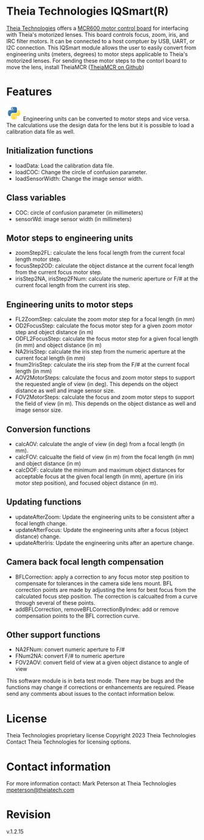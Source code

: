 # Theia Technologies IQSmart(R)
[Theia Technologies](https://www.theiatech.com) offers a [MCR600 motor control board](https://www.theiatech.com/lenses/accessories/mcr/) for interfacing with Theia's motorized lenses.  This board controls focus, zoom, iris, and IRC filter motors.  It can be connected to a host comptuer by USB, UART, or I2C connection.  This IQSmart module allows the user to easily convert from engineering units (meters, degrees) to motor steps applicable to Theia's motorized lenses.  For sending these motor steps to the contorl board to move the lens, install TheiaMCR ([TheiaMCR on Github](https://github.com/cliquot22/TheiaMCR))

# Features
<img src="https://raw.githubusercontent.com/devicons/devicon/master/icons/python/python-original.svg" alt="python" width="40" height="40"/> Engineering units can be converted to motor steps and vice versa.  The calculations use the design data for the lens but it is possible to load a calibration data file as well.  

## Initialization functions
- loadData: Load the calibration data file. 
- loadCOC: Change the circle of confusion parameter. 
- loadSensorWidth: Change the image sensor width. 
## Class variables
- COC: circle of confusion parameter (in millimeters)
- sensorWd: image sensor width (in millimeters) 
## Motor steps to engineering units
- zoomStep2FL: calculate the lens focal length from the current focal length motor step.  
- focusStep2OD: calculate the object distance at the current focal length from the current focus motor step. 
- irisStep2NA, irisStep2FNum: calculate the numeric aperture or F/# at the current focal length from the current iris step.  
## Engineering units to motor steps
- FL2ZoomStep: calculate the zoom motor step for a focal length (in mm)
- OD2FocusStep: calculate the focus motor step for a given zoom motor step and object distance (in m)
- ODFL2FocusStep: calculate the focus motor step for a given focal length (in mm) and object distance (in m)
- NA2IrisStep: calculate the iris step from the numeric aperture at the current focal length (in mm)
- fnum2IrisStep: calculate the iris step from the F/# at the current focal length (in mm)
- AOV2MotorSteps: calculate the focus and zoom motor steps to support the requested angle of view (in deg).  This depends on the object distance as well and image sensor size.  
- FOV2MotorSteps: calculate the focus and zoom motor steps to support the field of view (in m).  This depends on the object distance as well and image sensor size.  
## Conversion functions
- calcAOV: calculate the angle of view (in deg) from a focal length (in mm).  
- calcFOV: calcualte the field of view (in m) from the focal length (in mm) and object distance (in m)
- calcDOF: calculate the minimum and maximum object distances for acceptable focus at the given focal length (in mm), aperture (in iris motor step position), and focused object distance (in m).  
## Updating functions
- updateAfterZoom: Update the engineering units to be consistent after a focal length change. 
- updateAfterFocus: Update the engineering units after a focus (object distance) change. 
- updateAfterIris: Update the engineering units after an aperture change. 
## Camera back focal length compensation
- BFLCorrection: apply a correction to any focus motor step position to compensate for tolerances in the camera side lens mount.  BFL correction points are made by adjusting the lens for best focus from the calculated focus step position.  The correction is calcualted from a curve through several of these points.  
- addBFLCorrection, removeBFLCorrectionByIndex: add or remove compensation points to the BFL correction curve.  
## Other support functions
- NA2FNum: convert numeric aperture to F/#
- FNum2NA: convert F/# to numeric aperture
- FOV2AOV: convert field of view at a given object distance to angle of view

This software module is in beta test mode.  There may be bugs and the functions may change if corrections or enhancements are required.  Please send any comments about issues to the contact information below.  

# License
Theia Technologies proprietary license
Copyright 2023 Theia Technologies
Contact Theia Technologies for licensing options.  

# Contact information
For more information contact: 
Mark Peterson at Theia Technologies
[mpeterson@theiatech.com](mailto://mpeterson@theiatech.com)

# Revision
v.1.2.15